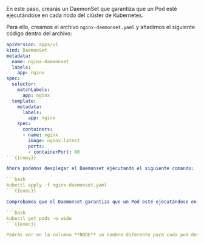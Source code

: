 En este paso, crearás un DaemonSet que garantiza que un Pod esté ejecutándose en cada nodo del clúster de Kubernetes.

Para ello, creamos el archivo `nginx-daemonset.yaml` y añadimos el siguiente código dentro del archivo:

```yaml
apiVersion: apps/v1
kind: DaemonSet
metadata:
  name: nginx-daemonset
  labels:
    app: nginx
spec:
  selector:
    matchLabels:
      app: nginx
  template:
    metadata:
      labels:
        app: nginx
    spec:
      containers:
      - name: nginx
        image: nginx:latest
        ports:
        - containerPort: 80
```{{copy}}

Ahora podemos desplegar el Daemonset ejecutando el siguiente comando:

```bash
kubectl apply -f nginx-daemonset.yaml
```{{exec}}

Comprobamos que el Daemonset garantiza que un Pod esté ejecutándose en cada nodo del clúster de Kubernetes: 

```bash
kubectl get pods -o wide
```{{exec}}

Podrás ver en la columna **NODE** un nombre diferente para cada pod desplegado, ya que un DaemonSet asegura que haya un pod en ejecución en cada nodo del clúster. Esto permite que cada nodo ejecute una copia del pod, garantizando que los recursos o servicios necesarios estén disponibles en todos los nodos del clúster.